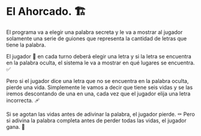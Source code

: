 # El Ahorcado. :building_construction:

El programa va a elegir una palabra secreta y le va a mostrar al jugador solamente una serie
de guiones que representa la cantidad de letras que tiene la palabra. 

El jugador :construction_worker: en cada turno
deberá elegir una letra y si la letra se encuentra en la palabra oculta, el sistema le va a
mostrar en qué lugares se encuentra. :white_check_mark:

Pero si el jugador dice una letra que no se encuentra en
la palabra oculta, pierde una vida.
Simplemente le vamos a decir que tiene seis vidas y se las iremos descontando de una
en una, cada vez que el jugador elija una letra incorrecta. :adhesive_bandage:

Si se agotan las vidas antes de adivinar la palabra, el jugador pierde. :coffin:
Pero si adivina la palabra
completa antes de perder todas las vidas, el jugador gana. :tada:

